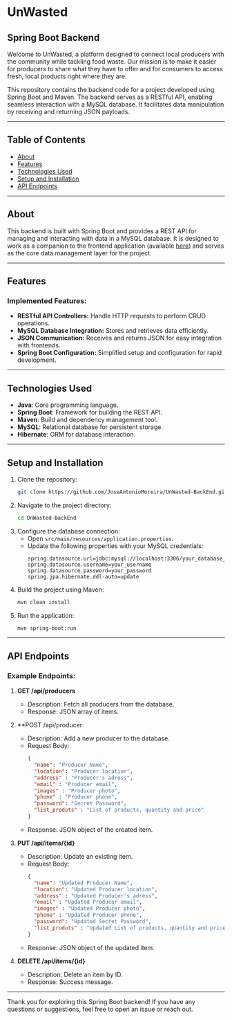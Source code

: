 # UnWasted
## Spring Boot Backend

Welcome to UnWasted, a platform designed to connect local producers with the community while tackling food waste. Our mission is to make it easier for producers to share what they have to offer and for consumers to access fresh, local products right where they are.

This repository contains the backend code for a project developed using Spring Boot and Maven. The backend serves as a RESTful API, enabling seamless interaction with a MySQL database. It facilitates data manipulation by receiving and returning JSON payloads.

---

## Table of Contents

- [About](#about)
- [Features](#features)
- [Technologies Used](#technologies-used)
- [Setup and Installation](#setup-and-installation)
- [API Endpoints](#api-endpoints)
---

## About

This backend is built with Spring Boot and provides a REST API for managing and interacting with data in a MySQL database. 
It is designed to work as a companion to the frontend application (available [here](https://github.com/JoseAntonioMoreira/UnWastedSPA-FrontEnd)) and serves as the core data management layer for the project.

---

## Features

### Implemented Features:

- **RESTful API Controllers:** Handle HTTP requests to perform CRUD operations.
- **MySQL Database Integration:** Stores and retrieves data efficiently.
- **JSON Communication:** Receives and returns JSON for easy integration with frontends.
- **Spring Boot Configuration:** Simplified setup and configuration for rapid development.
---

## Technologies Used

- **Java**: Core programming language.
- **Spring Boot**: Framework for building the REST API.
- **Maven**: Build and dependency management tool.
- **MySQL**: Relational database for persistent storage.
- **Hibernate**: ORM for database interaction.

---

## Setup and Installation

1. Clone the repository:
   ```bash
   git clone https://github.com/JoseAntonioMoreira/UnWasted-BackEnd.git
   ```
2. Navigate to the project directory:
   ```bash
   cd UnWasted-BackEnd
   ```
3. Configure the database connection:
   - Open `src/main/resources/application.properties`.
   - Update the following properties with your MySQL credentials:
     ```properties
     spring.datasource.url=jdbc:mysql://localhost:3306/your_database_name
     spring.datasource.username=your_username
     spring.datasource.password=your_password
     spring.jpa.hibernate.ddl-auto=update
     ```
4. Build the project using Maven:
   ```bash
   mvn clean install
   ```
5. Run the application:
   ```bash
   mvn spring-boot:run
   ```

---

## API Endpoints

### Example Endpoints:

1. **GET /api/producers**
   - Description: Fetch all producers from the database.
   - Response: JSON array of items.

2. **POST /api/producer
   - Description: Add a new producer to the database.
   - Request Body:
     ```json
     {
       "name": "Producer Name",
       "location": "Producer location",
       "address" : "Producer's adress",
       "email" : "Producer email",
       "images" : "Producer photo",
       "phone" : "Producer phone",
       "password": "Secret Password",
       "list_produts" : "List of products, quantity and price"
     }
     ```
   - Response: JSON object of the created item.

3. **PUT /api/items/{id}**
   - Description: Update an existing item.
   - Request Body:
     ```json
     {
       "name": "Updated Producer Name",
       "location": "Updated Producer location",
       "address" : "Updated Producer's adress",
       "email" : "Updated Producer email",
       "images" : "Updated Producer photo",
       "phone" : "Updated Producer phone",
       "password": "Updated Secret Password",
       "list_produts" : "Updated List of products, quantity and price"
     }
     ```
   - Response: JSON object of the updated item.

4. **DELETE /api/items/{id}**
   - Description: Delete an item by ID.
   - Response: Success message.

---

Thank you for exploring this Spring Boot backend! If you have any questions or suggestions, feel free to open an issue or reach out.

